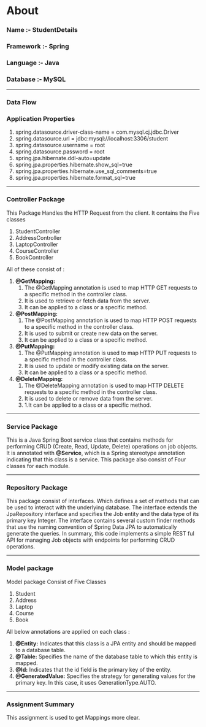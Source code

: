 # **About**
### **Name :-** StudentDetails
### **Framework :-** Spring
### **Language :-** Java
### **Database :-** MySQL
---
### **Data Flow**
### **Application Properties**
1. spring.datasource.driver-class-name = com.mysql.cj.jdbc.Driver
2. spring.datasource.url = jdbc:mysql://localhost:3306/student
3. spring.datasource.username = root
4. spring.datasource.password = root
5. spring.jpa.hibernate.ddl-auto=update
6. spring.jpa.properties.hibernate.show_sql=true
7. spring.jpa.properties.hibernate.use_sql_comments=true
8. spring.jpa.properties.hibernate.format_sql=true
___
### **Controller Package**
This Package Handles the HTTP Request from the client.
It contains the Five classes 
1. StudentController
2. AddressController
3. LaptopController
4. CourseController
5. BookController

All of these consist of :
1. **@GetMapping:**
   1. The @GetMapping annotation is used to map HTTP GET requests to a specific method in the controller class.
   2. It is used to retrieve or fetch data from the server.
   3. It can be applied to a class or a specific method.
1. **@PostMapping:**
   1. The @PostMapping annotation is used to map HTTP POST requests to a specific method in the controller class. 
   2. It is used to submit or create new data on the server. 
   3. It can be applied to a class or a specific method.
2. **@PutMapping:**
   1. The @PutMapping annotation is used to map HTTP PUT requests to a specific method in the controller class. 
   2. It is used to update or modify existing data on the server. 
   3. It can be applied to a class or a specific method.
3. **@DeleteMapping:**
   1. The @DeleteMapping annotation is used to map HTTP DELETE requests to a specific method in the controller class. 
   2. It is used to delete or remove data from the server. 
   3. 1.It can be applied to a class or a specific method.
___
### **Service Package**
This is a Java Spring Boot service class that contains methods for performing CRUD (Create, Read, Update, Delete) operations on job objects. It is annotated with **@Service**, which is a Spring stereotype annotation indicating that this class is a service.
This package also consist of Four classes for each module.
___
### **Repository Package**
This package consist of interfaces. Which defines a set of methods that can be used to interact with the underlying database. The interface extends the JpaRepository interface and specifies the Job entity and the data type of its primary key Integer.
The interface contains several custom finder methods that use the naming convention of Spring Data JPA to automatically generate the queries.
In summary, this code implements a simple REST ful API for managing Job objects with endpoints for performing CRUD operations.
___
### **Model package**
Model package Consist of Five Classes
1. Student
2. Address
3. Laptop
4. Course
5. Book

All below annotations are applied on each class :
1. **@Entity:** Indicates that this class is a JPA entity and should be mapped to a database table.
2. **@Table:** Specifies the name of the database table to which this entity is mapped.
3. **@Id:** Indicates that the id field is the primary key of the entity.
4. **@GeneratedValue:** Specifies the strategy for generating values for the primary key. In this case, it uses GenerationType.AUTO.
___
### **Assignment Summary**
This assignment is used to get Mappings more clear.
